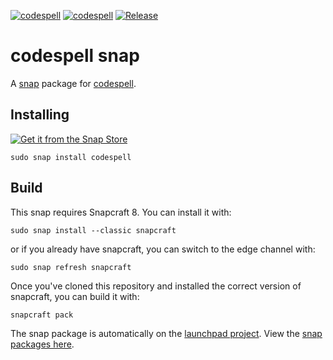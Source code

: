 [![codespell](https://snapcraft.io/codespell/badge.svg)](https://snapcraft.io/codespell)
[![codespell](https://snapcraft.io/codespell/trending.svg?name=0)](https://snapcraft.io/codespell)
[![Release](https://github.com/snapcrafters/codespell/actions/workflows/release-to-candidate.yaml/badge.svg)](https://github.com/snapcrafters/codespell/actions/workflows/release-to-candidate.yaml)

# codespell snap

A [snap](https://snapcraft.io/about) package for [codespell](https://github.com/codespell-project/codespell).

## Installing

[![Get it from the Snap Store](https://snapcraft.io/static/images/badges/en/snap-store-black.svg)](https://snapcraft.io/codespell)

    sudo snap install codespell


## Build

This snap requires Snapcraft 8. You can install it with:

    sudo snap install --classic snapcraft

or if you already have snapcraft, you can switch to the edge channel with:

    sudo snap refresh snapcraft

Once you've cloned this repository and installed the correct version of snapcraft, you can build it with:

    snapcraft pack

The snap package is automatically on the [launchpad project](https://launchpad.net/codespell-snap).
View the [snap packages here](https://launchpad.net/codespell-snap/+snaps).
